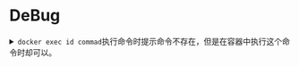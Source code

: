 # DeBug

<details>

<summary><code>docker exec id commad</code>执行命令时提示命令不存在，但是在容器中执行这个命令时却可以。</summary>

去`/usr/bin/`下创建软链接，因为docker exec应该默认只寻找部分路径的可执行文件。

</details>
